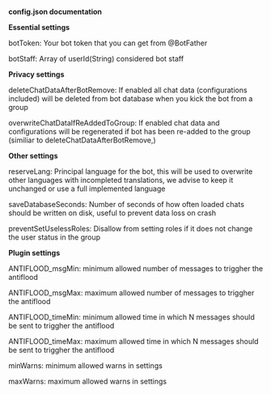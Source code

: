 <b> config.json documentation</b>

<b>Essential settings</b>

botToken:
    Your bot token that you can get from @BotFather

botStaff:
    Array of userId(String) considered bot staff


<b>Privacy settings</b>

deleteChatDataAfterBotRemove:
    If enabled all chat data (configurations included) will be deleted from bot database when you kick the bot from a group

overwriteChatDataIfReAddedToGroup:
    If enabled chat data and configurations will be regenerated if bot has been re-added to the group (similiar to deleteChatDataAfterBotRemove,)


<b>Other settings</b>

reserveLang:
    Principal language for the bot, this will be used to overwrite other languages with incompleted translations, we advise to keep it unchanged or use a full implemented language

saveDatabaseSeconds:
    Number of seconds of how often loaded chats should be written on disk, useful to prevent data loss on crash

preventSetUselessRoles:
    Disallow from setting roles if it does not change the user status in the group


<b>Plugin settings</b>

ANTIFLOOD_msgMin:
    minimum allowed number of messages to triggher the antiflood

ANTIFLOOD_msgMax:
    maximum allowed number of messages to triggher the antiflood

ANTIFLOOD_timeMin:
    minimum allowed time in which N messages should be sent to triggher the antiflood

ANTIFLOOD_timeMax:
    maximum allowed time in which N messages should be sent to triggher the antiflood

minWarns:
    minimum allowed warns in settings

maxWarns:
    maximum allowed warns in settings


